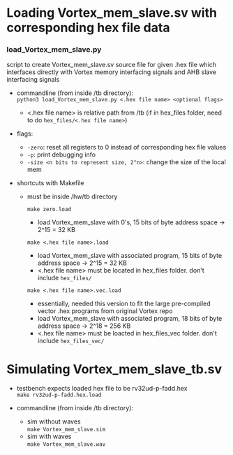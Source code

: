 # Loading Vortex_mem_slave.sv with corresponding hex file data

### load_Vortex_mem_slave.py
script to create Vortex_mem_slave.sv source file for given .hex file which interfaces directly with Vortex memory interfacing signals and AHB slave interfacing signals

- commandline (from inside /tb directory):  
``python3 load_Vortex_mem_slave.py <.hex file name> <optional flags>``  
  - <.hex file name> is relative path from /tb (if in hex_files folder, need to do ``hex_files/<.hex file name>``)

- flags:  
  - ``-zero``: reset all registers to 0 instead of corresponding hex file values
  - ``-p``: print debugging info
  - ``-size <n bits to represent size, 2^n>``: change the size of the local mem
  
- shortcuts with Makefile
  - must be inside <VORTEX ROOT>/hw/tb directory

    ``make zero.load``
    - load Vortex_mem_slave with 0's, 15 bits of byte address space -> 2^15 = 32 KB

    ``make <.hex file name>.load``
    - load Vortex_mem_slave with associated program, 15 bits of byte address space -> 2^15 = 32 KB
    - <.hex file name> must be located in hex_files folder. don't include ``hex_files/``

    ``make <.hex file name>.vec.load``
    - essentially, needed this version to fit the large pre-compiled vector .hex programs from original Vortex repo
    - load Vortex_mem_slave with associated program, 18 bits of byte address space -> 2^18 = 256 KB
    - <.hex file name> must be loacted in hex_files_vec folder. don't include ``hex_files_vec/``

# Simulating Vortex_mem_slave_tb.sv
- testbench expects loaded hex file to be rv32ud-p-fadd.hex  
  ``make rv32ud-p-fadd.hex.load``  

- commandline (from inside /tb directory):
  - sim without waves  
  ``make Vortex_mem_slave.sim``
  - sim with waves  
  ``make Vortex_mem_slave.wav``
